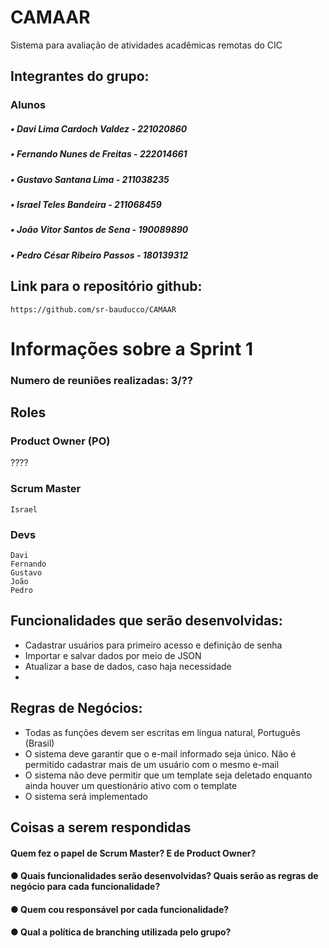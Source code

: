 # CAMAAR
Sistema para avaliação de atividades acadêmicas remotas do CIC

## Integrantes do grupo:

### Alunos 
##### • Davi Lima Cardoch Valdez - 221020860 
##### • Fernando Nunes de Freitas - 222014661 
##### • Gustavo Santana Lima - 211038235 
##### • Israel Teles Bandeira - 211068459 
##### • João Vitor Santos de Sena - 190089890 
##### • Pedro César Ribeiro Passos - 180139312

## Link para o repositório github:

    https://github.com/sr-bauducco/CAMAAR


# Informações sobre a Sprint 1
### Numero de reuniões realizadas: 3/??
## Roles
### Product Owner (PO)
   ????
### Scrum Master

    Israel

### Devs 
    Davi  
    Fernando 
    Gustavo 
    João 
    Pedro 

## Funcionalidades que serão desenvolvidas:
- Cadastrar usuários para primeiro acesso e definição de senha
- Importar e salvar dados por meio de JSON
- Atualizar a base de dados, caso haja necessidade
- 
## Regras de Negócios:
- Todas as funções devem ser escritas em lingua natural, Português (Brasil)
- O sistema deve garantir que o e-mail informado seja único. Não é permitido cadastrar mais de um usuário com o mesmo e-mail
- O sistema não deve permitir que um template seja deletado enquanto ainda houver um questionário ativo com o template
- O sistema será implementado 


## Coisas a serem respondidas

#### Quem fez o papel de Scrum Master? E de Product Owner?
#### ● Quais funcionalidades serão desenvolvidas? Quais serão as regras de negócio para cada funcionalidade?
#### ● Quem cou responsável por cada funcionalidade?
#### ● Qual a política de branching utilizada pelo grupo?